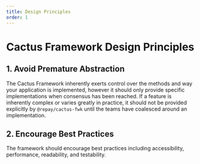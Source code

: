 ```yaml
---
title: Design Principles
order: 1
---
```


# Cactus Framework Design Principles

## 1. Avoid Premature Abstraction

The Cactus Framework inherently exerts control over the methods and way your application is implemented, however it should only provide specific implementations when consensus has been reached. If a feature is inherently complex or varies greatly in practice, it should not be provided explicitly by `@repay/cactus-fwk` until the teams have coalesced around an implementation.

## 2. Encourage Best Practices

The framework should encourage best practices including accessibility, performance, readability, and testability.
